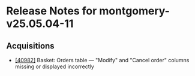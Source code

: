 
# Release Notes for montgomery-v25.05.04-11

## Acquisitions

- [[40982]](http://bugs.koha-community.org/bugzilla3/show_bug.cgi?id=40982) Basket: Orders table — "Modify" and "Cancel order" columns missing or displayed incorrectly


